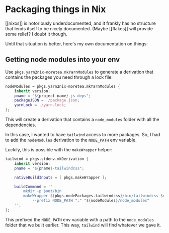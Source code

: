 # Packaging things in Nix

[[nixos]] is notoriously underdocumented, and it frankly has no structure that lends itself to be nicely documented. (Maybe [[flakes]] will provide some relief? I doubt it though.

Until that situation is better, here's my own documentation on things:


## Getting node modules into your env

Use `pkgs.yarn2nix-moretea.mkYarnModules` to generate a derivation that contains the packages you need through a lock file:

```nix
nodeModules = pkgs.yarn2nix-moretea.mkYarnModules {
    inherit version;
    pname = "${project-name}-js-deps";
    packageJSON = ./package.json;
    yarnLock = ./yarn.lock;
};
```

This will create a derivation that contains a `node_modules` folder with all the dependencies.

In this case, I wanted to have `tailwind` access to more packages. So, I had to
add the `nodeModules` derivation to the `NODE_PATH` env variable.

Luckily, this is possible with the `makeWrapper` helper:

```nix
tailwind = pkgs.stdenv.mkDerivation {
    inherit version;
    pname = "${pname}-tailwindcss";

    nativeBuildInputs = [ pkgs.makeWrapper ];

    buildCommand = ''
        mkdir -p $out/bin
        makeWrapper ${pkgs.nodePackages.tailwindcss}/bin/tailwindcss $out/bin/tailwindcss \
            --prefix NODE_PATH ":" "${nodeModules}/node_modules"
    '';
};
```

This prefixed the `NODE_PATH` env variable with a path to the `node_modules`
folder that we built earlier. This way, `tailwind` will find whatever we gave it.
